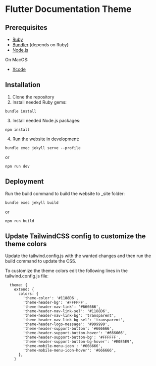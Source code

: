 # Flutter Documentation Theme

## Prerequisites

- [Ruby](https://www.ruby-lang.org/en/documentation/installation/)
- [Bundler](https://bundler.io/) (depends on Ruby)
- [Node.js](https://nodejs.org/)

On MacOS:

- [Xcode](https://apps.apple.com/us/app/xcode/id497799835?mt=12)

## Installation

1. Clone the repository
2. Install needed Ruby gems:

```
bundle install
```

3. Install needed Node.js packages:

```
npm install
```

4. Run the website in development:

```
bundle exec jekyll serve --profile
```

or

```
npm run dev
```

## Deployment

Run the build command to build the website to \_site folder:

```
bundle exec jekyll build
```

or

```
npm run build
```

## Update TailwindCSS config to customize the theme colors

Update the tailwind.config.js with the wanted changes and then run the build command to update the CSS.

To customize the theme colors edit the following lines in the tailwind.config.js file:

```
  theme: {
    extend: {
      colors: {
        'theme-color': '#1188D6',
        'theme-header-bg': '#FFFFFF',
        'theme-header-nav-link': '#666666',
        'theme-header-nav-link-sel': '#1188D6',
        'theme-header-nav-link-bg': 'transparent',
        'theme-header-nav-link-bg-sel': 'transparent',
        'theme-header-logo-message': '#999999',
        'theme-header-support-button': '#666666',
        'theme-header-support-button-hover': '#666666',
        'theme-header-support-button-bg': '#FFFFFF',
        'theme-header-support-button-bg-hover': '#E0E5E9',
        'theme-mobile-menu-icon': '#666666',
        'theme-mobile-menu-icon-hover': '#666666',
      },
    }
```
